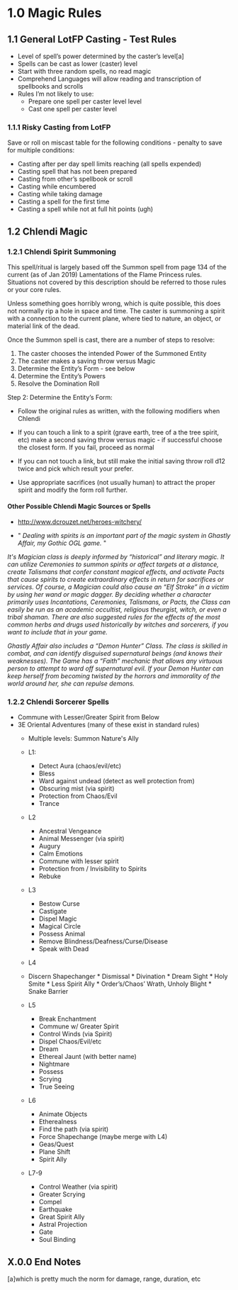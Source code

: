 # 1.0  Magic Rules

## 1.1 General LotFP Casting - Test Rules


* Level of spell’s power determined by the caster’s level[a]
* Spells can be cast as lower (caster) level
* Start with three random spells, no read magic
* Comprehend Languages will allow reading and transcription of spellbooks and scrolls
* Rules I’m not likely to use:
   * Prepare one spell per caster level level
   * Cast one spell per caster level


### 1.1.1 Risky Casting from LotFP

Save or roll on miscast table for the following conditions - penalty to save for multiple conditions:

* Casting after per day spell limits reaching (all spells expended)
* Casting spell that has not been prepared
* Casting from other’s spellbook or scroll
* Casting while encumbered
* Casting while taking damage
* Casting a spell for the first time
* Casting a spell while not at full hit points (ugh)

## 1.2  Chlendi Magic

### 1.2.1 Chlendi Spirit Summoning 

This spell/ritual is largely based off the Summon spell from page 134 of the current (as of Jan 2019) Lamentations of the Flame Princess rules.  Situations not covered by this description should be referred to those rules or your core rules.

Unless something goes horribly wrong, which is quite possible, this does not normally rip a hole in space and time.  The caster is summoning a spirit with a connection to the current plane, where tied to nature, an object, or material link of the dead.

Once the Summon spell is cast, there are a number of steps to resolve:

1. The caster chooses the intended Power of the Summoned Entity
2. The caster makes a saving throw versus Magic
3. Determine the Entity’s Form - see below
4. Determine the Entity’s Powers
5. Resolve the Domination Roll


Step 2: Determine the Entity’s Form:

* Follow the original rules as written, with the following modifiers when Chlendi

* If you can touch a link to a spirit (grave earth, tree of a the tree spirit, etc) make a second saving throw versus magic - if successful choose the closest form.  If you fail, proceed as normal

* If you can not touch a link, but still make the initial saving throw roll d12 twice and pick which result your prefer.

* Use appropriate sacrifices (not usually human) to attract the proper spirit and modify the form roll further.

#### Other Possible Chlendi Magic Sources or Spells

* http://www.dcrouzet.net/heroes-witchery/

* " _Dealing with spirits is an important part of the magic system in Ghastly Affair, my Gothic OGL game._ "

 _It's Magician class is deeply informed by “historical” and literary magic. It can utilize Ceremonies to summon spirits or affect targets at a distance, create Talismans that confer constant magical effects, and activate Pacts that cause spirits to create extraordinary effects in return for sacrifices or services. Of course, a Magician could also cause an “Elf Stroke” in a victim by using her wand or magic dagger. By deciding whether a character primarily uses Incantations, Ceremonies, Talismans, or Pacts, the Class can easily be run as an academic occultist, religious theurgist, witch, or even a tribal shaman. There are also suggested rules for the effects of the most common herbs and drugs used historically by witches and sorcerers, if you want to include that in your game._

_Ghastly Affair also includes a “Demon Hunter” Class. The class is skilled in combat, and can identify disguised supernatural beings (and knows their weaknesses). The Game has a “Faith” mechanic that allows any virtuous person to attempt to ward off supernatural evil. If your Demon Hunter can keep herself from becoming twisted by the horrors and immorality of the world around her, she can repulse demons._

### 1.2.2 Chlendi Sorcerer Spells

* Commune with Lesser/Greater Spirit from Below
* 3E Oriental Adventures (many of these exist in standard rules)
	* Multiple levels:
		Summon Nature's Ally

	* L1: 
      * Detect Aura (chaos/evil/etc)
      * Bless
      * Ward against undead (detect as well protection from)
      * Obscuring mist (via spirit)
      * Protection from Chaos/Evil
      * Trance
   	* L2
      * Ancestral Vengeance
	  * Animal Messenger (via spirit)
	  * Augury
	  * Calm Emotions
	  * Commune with lesser spirit
	  * Protection from / Invisibility to Spirits
	  * Rebuke
   	* L3
	  * Bestow Curse
	  * Castigate
	  * Dispel Magic
	  * Magical Circle
	  * Possess Animal
	  * Remove Blindness/Deafness/Curse/Disease
	  * Speak with Dead
	* L4
     * Discern Shapechanger
	  * Dismissal
	  * Divination
	  * Dream Sight
	  * Holy Smite
	  * Less Spirit Ally
	  * Order’s/Chaos’ Wrath, Unholy Blight
	  * Snake Barrier
   * L5
      * Break Enchantment
      * Commune w/ Greater Spirit
      * Control Winds (via Spirit)
      * Dispel Chaos/Evil/etc
      * Dream
      * Ethereal Jaunt (with better name)
      * Nightmare
      * Possess
      * Scrying
      * True Seeing
   	* L6
      * Animate Objects
      * Etherealness
      * Find the path (via spirit)
      * Force Shapechange (maybe merge with L4)
      * Geas/Quest
      * Plane Shift
      * Spirit Ally
   	* L7-9
      * Control Weather (via spirit)
      * Greater Scrying
      * Compel
      * Earthquake
      * Great Spirit Ally
      * Astral Projection
      * Gate
	  * Soul Binding



## X.0.0 End Notes
[a]which is pretty much the norm for damage, range, duration, etc
